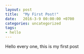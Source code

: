 ```yaml
---
layout: post
title:  "My First Post!"
date:   2016-3-9 00:00:00 +0700
categories: uncategorized
tags:
- hello
---
```



Hello every one, this is my first post


